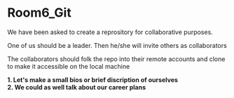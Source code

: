 # Room6_Git

We have been asked to create a reprository for collaborative purposes.

One of us should be a leader. Then he/she will invite others as collaborators

The collaborators should folk the repo into their remote accounts and clone to make it accessible on the local machine
 
**1. Let's make a small bios or brief discription of ourselves**<br>
**2. We could as well talk about our career plans**

